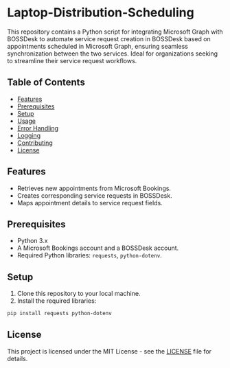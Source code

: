 # Laptop-Distribution-Scheduling
This repository contains a Python script for integrating Microsoft Graph with BOSSDesk to automate service request creation in BOSSDesk based on appointments scheduled in Microsoft Graph, ensuring seamless synchronization between the two services. Ideal for organizations seeking to streamline their service request workflows.

## Table of Contents

- [Features](#features)
- [Prerequisites](#prerequisites)
- [Setup](#setup)
- [Usage](#usage)
- [Error Handling](#error-handling)
- [Logging](#logging)
- [Contributing](#contributing)
- [License](#license)

## Features

- Retrieves new appointments from Microsoft Bookings.
- Creates corresponding service requests in BOSSDesk.
- Maps appointment details to service request fields.

## Prerequisites

- Python 3.x
- A Microsoft Bookings account and a BOSSDesk account.
- Required Python libraries: `requests`, `python-dotenv`.

## Setup

1. Clone this repository to your local machine.
2. Install the required libraries:

```bash
pip install requests python-dotenv
```

## License
This project is licensed under the MIT License - see the [LICENSE](LICENSE) file for details.

